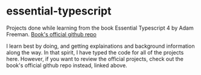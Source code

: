 # essential-typescript

Projects done while learning from the book Essential Typescript 4 by Adam Freeman. [Book's official github repo](https://github.com/Apress/essential-typescript-4)

I learn best by doing, and getting explainations and background information along the way. In that spirit, I have typed the code for all of the projects here. However, if you want to review the official projects, check out the book's official github repo instead, linked above.
